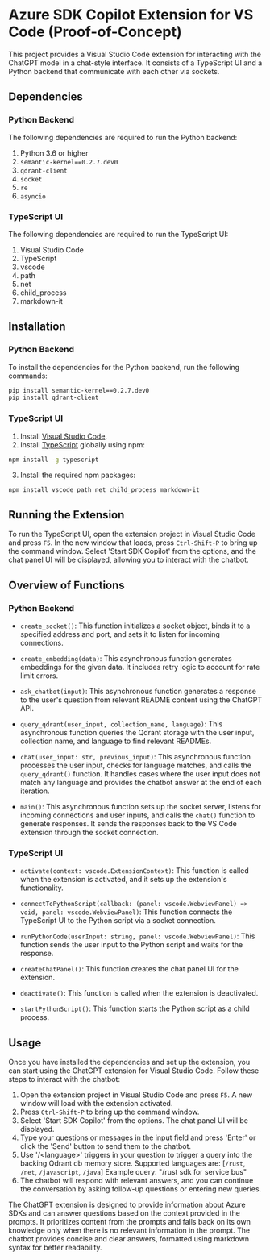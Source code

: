 # Azure SDK Copilot Extension for VS Code (Proof-of-Concept)

This project provides a Visual Studio Code extension for interacting with the ChatGPT model in a chat-style interface. It consists of a TypeScript UI and a Python backend that communicate with each other via sockets.

## Dependencies

### Python Backend

The following dependencies are required to run the Python backend:

1. Python 3.6 or higher
2. `semantic-kernel==0.2.7.dev0`
3. `qdrant-client`
4. `socket`
5. `re`
6. `asyncio`

### TypeScript UI

The following dependencies are required to run the TypeScript UI:

1. Visual Studio Code
2. TypeScript
3. vscode
4. path
5. net
6. child_process
7. markdown-it

## Installation

### Python Backend

To install the dependencies for the Python backend, run the following commands:

```bash
pip install semantic-kernel==0.2.7.dev0
pip install qdrant-client
```

### TypeScript UI

1. Install [Visual Studio Code](https://code.visualstudio.com/).
2. Install [TypeScript](https://www.typescriptlang.org/download) globally using npm:

```bash
npm install -g typescript
```

3. Install the required npm packages:

```bash
npm install vscode path net child_process markdown-it
```

## Running the Extension

To run the TypeScript UI, open the extension project in Visual Studio Code and press `F5`. In the new window that loads, press `Ctrl-Shift-P` to bring up the command window. Select 'Start SDK Copilot' from the options, and the chat panel UI will be displayed, allowing you to interact with the chatbot.

## Overview of Functions

### Python Backend

- `create_socket()`: This function initializes a socket object, binds it to a specified address and port, and sets it to listen for incoming connections.

- `create_embedding(data)`: This asynchronous function generates embeddings for the given data. It includes retry logic to account for rate limit errors.

- `ask_chatbot(input)`: This asynchronous function generates a response to the user's question from relevant README content using the ChatGPT API.

- `query_qdrant(user_input, collection_name, language)`: This asynchronous function queries the Qdrant storage with the user input, collection name, and language to find relevant READMEs.

- `chat(user_input: str, previous_input)`: This asynchronous function processes the user input, checks for language matches, and calls the `query_qdrant()` function. It handles cases where the user input does not match any language and provides the chatbot answer at the end of each iteration.

- `main()`: This asynchronous function sets up the socket server, listens for incoming connections and user inputs, and calls the `chat()` function to generate responses. It sends the responses back to the VS Code extension through the socket connection.

### TypeScript UI

- `activate(context: vscode.ExtensionContext)`: This function is called when the extension is activated, and it sets up the extension's functionality.

- `connectToPythonScript(callback: (panel: vscode.WebviewPanel) => void, panel: vscode.WebviewPanel)`: This function connects the TypeScript UI to the Python script via a socket connection.

- `runPythonCode(userInput: string, panel: vscode.WebviewPanel)`: This function sends the user input to the Python script and waits for the response.

- `createChatPanel()`: This function creates the chat panel UI for the extension.

- `deactivate()`: This function is called when the extension is deactivated.

- `startPythonScript()`: This function starts the Python script as a child process.

## Usage

Once you have installed the dependencies and set up the extension, you can start using the ChatGPT extension for Visual Studio Code. Follow these steps to interact with the chatbot:

1. Open the extension project in Visual Studio Code and press `F5`. A new window will load with the extension activated.
2. Press `Ctrl-Shift-P` to bring up the command window.
3. Select 'Start SDK Copilot' from the options. The chat panel UI will be displayed.
4. Type your questions or messages in the input field and press 'Enter' or click the 'Send' button to send them to the chatbot.
5. Use '/\<language\>' triggers in your question to trigger a query into the backing Qdrant db memory store. Supported languages are: [`/rust`, `/net`, `/javascript`, `/java`]
      Example query: "/rust sdk for service bus"
6. The chatbot will respond with relevant answers, and you can continue the conversation by asking follow-up questions or entering new queries.

The ChatGPT extension is designed to provide information about Azure SDKs and can answer questions based on the context provided in the prompts. It prioritizes content from the prompts and falls back on its own knowledge only when there is no relevant information in the prompt. The chatbot provides concise and clear answers, formatted using markdown syntax for better readability.